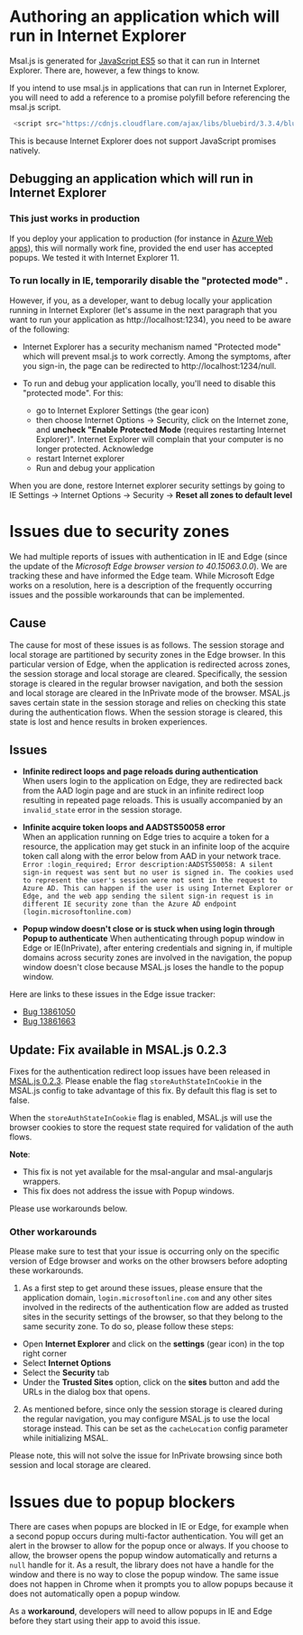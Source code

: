 # Authoring an application which will run in Internet Explorer

Msal.js is generated for [JavaScript ES5](https://fr.wikipedia.org/wiki/ECMAScript#ECMAScript_Edition_5_.28ES5.29) so that it can run in Internet Explorer. There are, however, a few things to know.

If you intend to use msal.js in applications that can run in Internet Explorer, you will need to add a reference to a promise polyfill before referencing the msal.js script.
```JavaScript
 <script src="https://cdnjs.cloudflare.com/ajax/libs/bluebird/3.3.4/bluebird.min.js" class="pre"></script>
```
This is because Internet Explorer does not support JavaScript promises natively.

## Debugging an application which will run in Internet Explorer
### This just works in production
If you deploy your application to production (for instance in [Azure Web apps](https://docs.microsoft.com/en-us/azure/app-service-web/)), this will normally work fine, provided the end user has accepted popups. We tested it with Internet Explorer 11.

### To run locally in IE, temporarily disable the "protected mode" .
However, if you, as a developer, want to debug locally your application running in Internet Explorer (let's assume in the next paragraph that you want to run your application as http://localhost:1234), you need to be aware of the following:
- Internet Explorer has a security mechanism named "Protected mode" which will prevent msal.js to work correctly. Among the symptoms, after you sign-in, the page can be redirected to http://localhost:1234/null.

- To run and debug your application locally, you'll need to disable this "protected mode". For this:
  - go to Internet Explorer Settings (the gear icon)
  - then choose Internet Options -> Security, click on the Internet zone, and **uncheck "Enable Protected Mode** (requires restarting Internet Explorer)". Internet Explorer will complain that your computer is no longer protected. Acknowledge
  - restart Internet explorer
  - Run and debug your application

When you are done, restore Internet explorer security settings by going to IE Settings -> Internet Options -> Security -> **Reset all zones to default level**

# Issues due to security zones
We had multiple reports of issues with authentication in IE and Edge (since the update of the *Microsoft Edge browser version to 40.15063.0.0*). We are tracking these and have informed the Edge team. While Microsoft Edge works on a resolution, here is a description of the frequently occurring issues and the possible workarounds that can be implemented.

## Cause
The cause for most of these issues is as follows. The session storage and local storage are partitioned by security zones in the Edge browser. In this particular version of Edge, when the application is redirected across zones, the session storage and local storage are cleared. Specifically, the session storage is cleared in the regular browser navigation, and both the session and local storage are cleared in the InPrivate mode of the browser. MSAL.js saves certain state in the session storage and relies on checking this state during the authentication flows. When the session storage is cleared, this state is lost and hence results in broken experiences.

## Issues

- **Infinite redirect loops and page reloads during authentication**  
When users login to the application on Edge, they are redirected back from the AAD login page and are stuck in an infinite redirect loop resulting in repeated page reloads. This is usually accompanied by an `invalid_state` error in the session storage.

- **Infinite acquire token loops and AADSTS50058 error**  
When an application running on Edge tries to acquire a token for a resource, the application may get stuck in an infinite loop of the acquire token call along with the error below from AAD in your network trace.  
`Error :login_required; Error description:AADSTS50058: A silent sign-in request was sent but no user is signed in. The cookies used to represent the user's session were not sent in the request to Azure AD. This can happen if the user is using Internet Explorer or Edge, and the web app sending the silent sign-in request is in different IE security zone than the Azure AD endpoint (login.microsoftonline.com)`

- **Popup window doesn't close or is stuck when using login through Popup to authenticate**
When authenticating through popup window in Edge or IE(InPrivate), after entering credentials and signing in, if multiple domains across security zones are involved in the navigation, the popup window doesn't close because MSAL.js loses the handle to the popup window.  

Here are links to these issues in the Edge issue tracker:  
- [Bug 13861050](https://developer.microsoft.com/en-us/microsoft-edge/platform/issues/13861050/)
- [Bug 13861663](https://developer.microsoft.com/en-us/microsoft-edge/platform/issues/13861663/)

## Update: Fix available in MSAL.js 0.2.3
Fixes for the authentication redirect loop issues have been released in [MSAL.js 0.2.3](https://github.com/AzureAD/microsoft-authentication-library-for-js/releases). Please enable the flag `storeAuthStateInCookie` in the MSAL.js config to take advantage of this fix. By default this flag is set to false.

When the `storeAuthStateInCookie` flag is enabled, MSAL.js will use the browser cookies to store the request state required for validation of the auth flows.

**Note**: 
* This fix is not yet available for the msal-angular and msal-angularjs wrappers. 
* This fix does not address the issue with Popup windows.

Please use workarounds below.
### Other workarounds
Please make sure to test that your issue is occurring only on the specific version of Edge browser and works on the other browsers before adopting these workarounds.  
1. As a first step to get around these issues, please ensure that the application domain, `login.microsoftonline.com` and any other sites involved in the redirects of the authentication flow are added as trusted sites in the security settings of the browser, so that they belong to the same security zone.
To do so, please follow these steps:
- Open **Internet Explorer** and click on the **settings** (gear icon) in the top right corner
- Select **Internet Options**
- Select the **Security** tab
- Under the **Trusted Sites** option, click on the **sites** button and add the URLs in the dialog box that opens.

2. As mentioned before, since only the session storage is cleared during the regular navigation, you may configure MSAL.js to use the local storage instead. This can be set as the `cacheLocation` config parameter while initializing MSAL.

Please note, this will not solve the issue for InPrivate browsing since both session and local storage are cleared.

# Issues due to popup blockers

There are cases when popups are blocked in IE or Edge, for example when a second popup occurs during multi-factor authentication. You will get an alert in the browser to allow for the popup once or always. If you choose to allow, the browser opens the popup window automatically and returns a `null` handle for it. As a result, the library does not have a handle for the window and there is no way to close the popup window. The same issue does not happen in Chrome when it prompts you to allow popups because it does not automatically open a popup window.

As a **workaround**, developers will need to allow popups in IE and Edge before they start using their app to avoid this issue.
